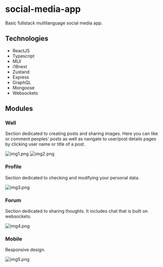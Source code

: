 # social-media-app
Basic fullstack multilanguage social media app.

## Technologies
- ReactJS
- Typescript
- MUI
- i18next
- Zustand
- Express
- GraphQL
- Mongoose
- Websockets

## Modules
### Wall
Section dedicated to creating posts and sharing images. Here you can like or comment peoples' posts as well as navigate
to user/post details pages by clicking user name or title of a post.

![img1.png](frontend/assets/img1.png)
![img2.png](frontend/assets/img2.png)

### Profile
Section dedicated to checking and modifying your personal data.

![img3.png](frontend/assets/img3.png)

### Forum
Section dedicated to sharing thoughts. It includes chat that is built on websockets.

![img4.png](frontend/assets/img4.png)

### Mobile
Responsive design.

![img5.png](frontend/assets/img5.png)

